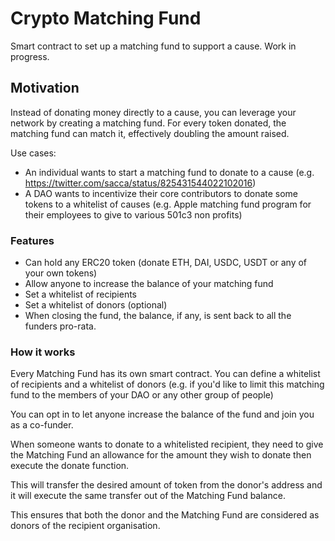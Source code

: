 # Crypto Matching Fund

Smart contract to set up a matching fund to support a cause.
Work in progress.

## Motivation

Instead of donating money directly to a cause, you can leverage your network by creating a matching fund.
For every token donated, the matching fund can match it, effectively doubling the amount raised.

Use cases:

- An individual wants to start a matching fund to donate to a cause (e.g. https://twitter.com/sacca/status/825431544022102016)
- A DAO wants to incentivize their core contributors to donate some tokens to a whitelist of causes (e.g. Apple matching fund program for their employees to give to various 501c3 non profits)

### Features

- Can hold any ERC20 token (donate ETH, DAI, USDC, USDT or any of your own tokens)
- Allow anyone to increase the balance of your matching fund
- Set a whitelist of recipients
- Set a whitelist of donors (optional)
- When closing the fund, the balance, if any, is sent back to all the funders pro-rata.

### How it works

Every Matching Fund has its own smart contract.
You can define a whitelist of recipients and a whitelist of donors (e.g. if you'd like to limit this matching fund to the members of your DAO or any other group of people)

You can opt in to let anyone increase the balance of the fund and join you as a co-funder.

When someone wants to donate to a whitelisted recipient, they need to give the Matching Fund an allowance for the amount they wish to donate then execute the donate function.

This will transfer the desired amount of token from the donor's address and it will execute the same transfer out of the Matching Fund balance.

This ensures that both the donor and the Matching Fund are considered as donors of the recipient organisation.
